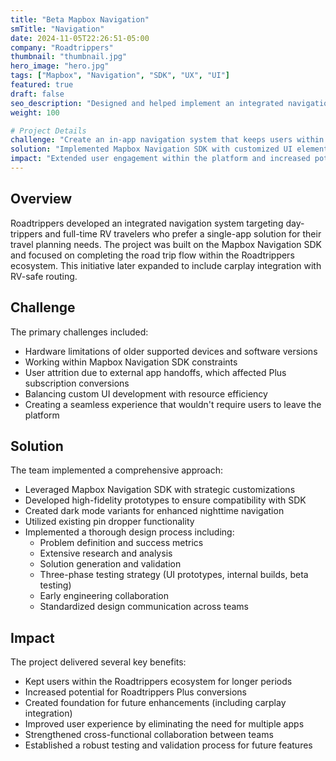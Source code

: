```yaml
---
title: "Beta Mapbox Navigation"
smTitle: "Navigation"
date: 2024-11-05T22:26:51-05:00
company: "Roadtrippers"
thumbnail: "thumbnail.jpg"
hero_image: "hero.jpg"
tags: ["Mapbox", "Navigation", "SDK", "UX", "UI"]
featured: true
draft: false
seo_description: "Designed and helped implement an integrated navigation system for Roadtrippers using Mapbox SDK."
weight: 100

# Project Details
challenge: "Create an in-app navigation system that keeps users within the Roadtrippers platform instead of redirecting them to external mapping applications, while working within hardware and SDK constraints."
solution: "Implemented Mapbox Navigation SDK with customized UI elements, including dark mode for night driving, while maintaining a balance between custom features and development resources."
impact: "Extended user engagement within the platform and increased potential for Roadtrippers Plus conversions by eliminating the need to exit to other navigation apps."
---
```


## Overview

Roadtrippers developed an integrated navigation system targeting day-trippers and full-time RV travelers who prefer a single-app solution for their travel planning needs. The project was built on the Mapbox Navigation SDK and focused on completing the road trip flow within the Roadtrippers ecosystem. This initiative later expanded to include carplay integration with RV-safe routing.


## Challenge

The primary challenges included:
- Hardware limitations of older supported devices and software versions
- Working within Mapbox Navigation SDK constraints
- User attrition due to external app handoffs, which affected Plus subscription conversions
- Balancing custom UI development with resource efficiency
- Creating a seamless experience that wouldn't require users to leave the platform

## Solution

The team implemented a comprehensive approach:
- Leveraged Mapbox Navigation SDK with strategic customizations
- Developed high-fidelity prototypes to ensure compatibility with SDK
- Created dark mode variants for enhanced nighttime navigation
- Utilized existing pin dropper functionality
- Implemented a thorough design process including:
  - Problem definition and success metrics
  - Extensive research and analysis
  - Solution generation and validation
  - Three-phase testing strategy (UI prototypes, internal builds, beta testing)
  - Early engineering collaboration
  - Standardized design communication across teams

## Impact

The project delivered several key benefits:
- Kept users within the Roadtrippers ecosystem for longer periods
- Increased potential for Roadtrippers Plus conversions
- Created foundation for future enhancements (including carplay integration)
- Improved user experience by eliminating the need for multiple apps
- Strengthened cross-functional collaboration between teams
- Established a robust testing and validation process for future features

